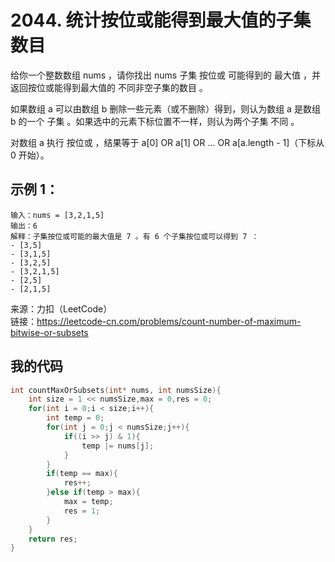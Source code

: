 # 2044. 统计按位或能得到最大值的子集数目
给你一个整数数组 nums ，请你找出 nums 子集 按位或 可能得到的 最大值 ，并返回按位或能得到最大值的 不同非空子集的数目 。

如果数组 a 可以由数组 b 删除一些元素（或不删除）得到，则认为数组 a 是数组 b 的一个 子集 。如果选中的元素下标位置不一样，则认为两个子集 不同 。

对数组 a 执行 按位或 ，结果等于 a[0] OR a[1] OR ... OR a[a.length - 1]（下标从 0 开始）。
## 示例 1：
```
输入：nums = [3,2,1,5]
输出：6
解释：子集按位或可能的最大值是 7 。有 6 个子集按位或可以得到 7 ：
- [3,5]
- [3,1,5]
- [3,2,5]
- [3,2,1,5]
- [2,5]
- [2,1,5]
```
来源：力扣（LeetCode）  
链接：https://leetcode-cn.com/problems/count-number-of-maximum-bitwise-or-subsets
## 我的代码
```C
int countMaxOrSubsets(int* nums, int numsSize){
    int size = 1 << numsSize,max = 0,res = 0;
    for(int i = 0;i < size;i++){
        int temp = 0;
        for(int j = 0;j < numsSize;j++){
            if((i >> j) & 1){
                temp |= nums[j];
            }
        }
        if(temp == max){
            res++;
        }else if(temp > max){
            max = temp;
            res = 1;
        }
    }
    return res;
}
```
